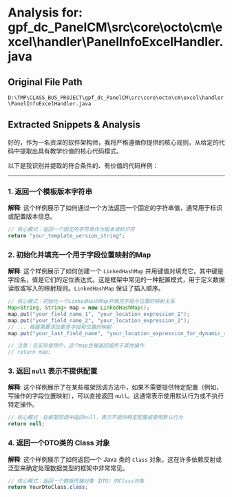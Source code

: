 # Analysis for: gpf_dc_PanelCM\src\core\octo\cm\excel\handler\PanelInfoExcelHandler.java

## Original File Path
`D:\TMP\CLASS_BUS_PROJECT\gpf_dc_PanelCM\src\core\octo\cm\excel\handler\PanelInfoExcelHandler.java`

## Extracted Snippets & Analysis
好的，作为一名资深的软件架构师，我将严格遵循你提供的核心规则，从给定的代码中提取出具有教学价值的核心代码模式。

以下是我识别并提取的符合条件的、有价值的代码样例：

---

### 1. 返回一个模板版本字符串

**解释**: 这个样例展示了如何通过一个方法返回一个固定的字符串值，通常用于标识或配置版本信息。

```java
// 核心模式：返回一个固定的字符串作为版本或标识符
return "your_template_version_string";
```

### 2. 初始化并填充一个用于字段位置映射的Map

**解释**: 这个样例展示了如何创建一个 `LinkedHashMap` 并用键值对填充它，其中键是字段名，值是它们的定位表达式。这是框架中常见的一种配置模式，用于定义数据读取或写入的映射规则。`LinkedHashMap` 保证了插入顺序。

```java
// 核心模式：初始化一个LinkedHashMap并填充字段与位置的映射关系
Map<String, String> map = new LinkedHashMap();
map.put("your_field_name_1", "your_location_expression_1");
map.put("your_field_name_2", "your_location_expression_2");
// ... 根据需要添加更多字段和位置的映射
map.put("your_last_field_name", "your_location_expression_for_dynamic_range");

// 注意：在实际使用中，这个map会被返回或用于其他操作
// return map;
```

### 3. 返回 `null` 表示不提供配置

**解释**: 这个样例展示了在某些框架回调方法中，如果不需要提供特定配置（例如，写操作的字段位置映射），可以直接返回 `null`。这通常表示使用默认行为或不执行特定操作。

```java
// 核心模式：在框架回调中返回null，表示不提供特定配置或使用默认行为
return null;
```

### 4. 返回一个DTO类的 Class 对象

**解释**: 这个样例展示了如何返回一个 Java 类的 `Class` 对象。这在许多依赖反射或泛型来确定处理数据类型的框架中非常常见。

```java
// 核心模式：返回一个数据传输对象（DTO）的Class对象
return YourDtoClass.class;
```